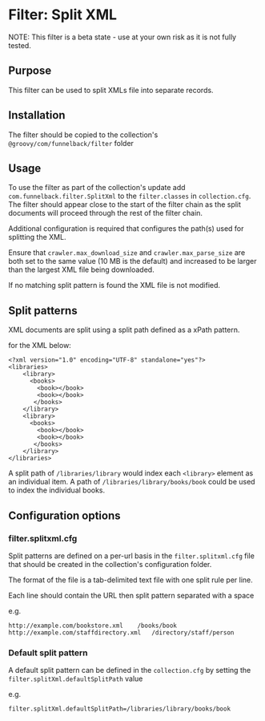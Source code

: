 # Filter: Split XML

NOTE: This filter is a beta state - use at your own risk as it is not fully tested.

## Purpose

This filter can be used to split XMLs file into separate records.

## Installation

The filter should be copied to the collection's `@groovy/com/funnelback/filter` folder

## Usage

To use the filter as part of the collection's update add `com.funnelback.filter.SplitXml` to the `filter.classes` in `collection.cfg`.  The filter should appear close to the start of the filter chain as the split documents will proceed through the rest of the filter chain.

Additional configuration is required that configures the path(s) used for splitting the XML. 

Ensure that `crawler.max_download_size` and `crawler.max_parse_size` are both set to the same value (10 MB is the default) and increased to be larger than the largest XML file being downloaded.

If no matching split pattern is found the XML file is not modified.

## Split patterns

XML documents are split using a split path defined as a xPath pattern.

for the XML below:

```
<?xml version="1.0" encoding="UTF-8" standalone="yes"?>
<libraries>
    <library>
      <books>
        <book></book>
        <book></book>
       </books>
    </library>
    <library>
      <books>
        <book></book>
        <book></book>
       </books>
    </library>
</libraries>
```

A split path of `/libraries/library` would index each `<library>` element as an individual item.  A path of `/libraries/library/books/book` could be used to index the individual books.

## Configuration options

### filter.splitxml.cfg

Split patterns are defined on a per-url basis in the `filter.splitxml.cfg` file that should be created in the collection's configuration folder.

The format of the file is a tab-delimited text file with one split rule per line.

Each line should contain the URL then split pattern separated with a space

e.g. 

```
http://example.com/bookstore.xml    /books/book
http://example.com/staffdirectory.xml   /directory/staff/person
``` 

### Default split pattern

A default split pattern can be defined in the `collection.cfg` by setting the `filter.splitXml.defaultSplitPath` value

e.g.

```
filter.splitXml.defaultSplitPath=/libraries/library/books/book
```

